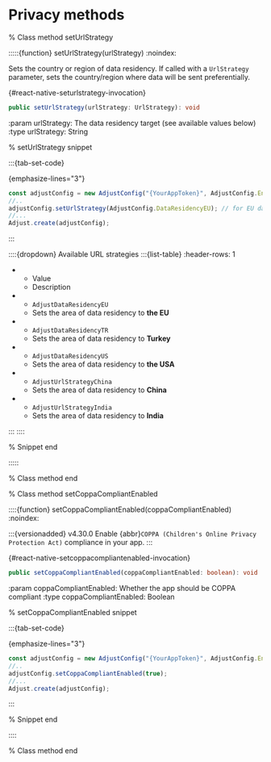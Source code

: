 # Privacy methods

% Class method setUrlStrategy

:::::{function} setUrlStrategy(urlStrategy)
:noindex:

Sets the country or region of data residency. If called with a `UrlStrategy` parameter, sets the country/region where data will be sent preferentially.

{#react-native-seturlstrategy-invocation}
```ts
public setUrlStrategy(urlStrategy: UrlStrategy): void
```

:param urlStrategy: The data residency target (see available values below)
:type urlStrategy: String

% setUrlStrategy snippet

:::{tab-set-code}

{emphasize-lines="3"}
```js
const adjustConfig = new AdjustConfig("{YourAppToken}", AdjustConfig.EnvironmentSandbox);
//..
adjustConfig.setUrlStrategy(AdjustConfig.DataResidencyEU); // for EU data residency region
//...
Adjust.create(adjustConfig);
```

:::

::::{dropdown} Available URL strategies
:::{list-table}
:header-rows: 1

* - Value
   - Description
* - `AdjustDataResidencyEU`
   - Sets the area of data residency to **the EU**
* - `AdjustDataResidencyTR`
   - Sets the area of data residency to **Turkey**
* - `AdjustDataResidencyUS`
   - Sets the area of data residency to **the USA**
* - `AdjustUrlStrategyChina`
   - Sets the area of data residency to **China**
* - `AdjustUrlStrategyIndia`
   - Sets the area of data residency to **India**

:::
::::

% Snippet end

:::::

% Class method end

% Class method setCoppaCompliantEnabled

::::{function} setCoppaCompliantEnabled(coppaCompliantEnabled)
:noindex:

:::{versionadded} v4.30.0
Enable {abbr}`COPPA (Children's Online Privacy Protection Act)` compliance in your app.
:::

{#react-native-setcoppacompliantenabled-invocation}
```ts
public setCoppaCompliantEnabled(coppaCompliantEnabled: boolean): void
```

:param coppaCompliantEnabled: Whether the app should be COPPA compliant
:type coppaCompliantEnabled: Boolean

% setCoppaCompliantEnabled snippet

:::{tab-set-code}

{emphasize-lines="3"}
```js
const adjustConfig = new AdjustConfig("{YourAppToken}", AdjustConfig.EnvironmentSandbox);
//..
adjustConfig.setCoppaCompliantEnabled(true);
//...
Adjust.create(adjustConfig);
```

:::

% Snippet end

::::

% Class method end
